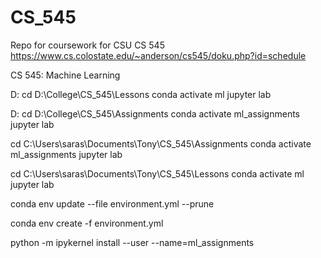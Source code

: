 # CS_545
Repo for coursework for CSU CS 545 https://www.cs.colostate.edu/~anderson/cs545/doku.php?id=schedule

CS 545: Machine Learning

D:
cd D:\College\CS_545\Lessons
conda activate ml
jupyter lab

D:
cd D:\College\CS_545\Assignments
conda activate ml_assignments
jupyter lab

cd C:\Users\saras\Documents\Tony\CS_545\Assignments
conda activate ml_assignments
jupyter lab

cd C:\Users\saras\Documents\Tony\CS_545\Lessons
conda activate ml
jupyter lab

conda env update --file environment.yml --prune

conda env create -f environment.yml

python -m ipykernel install --user --name=ml_assignments
